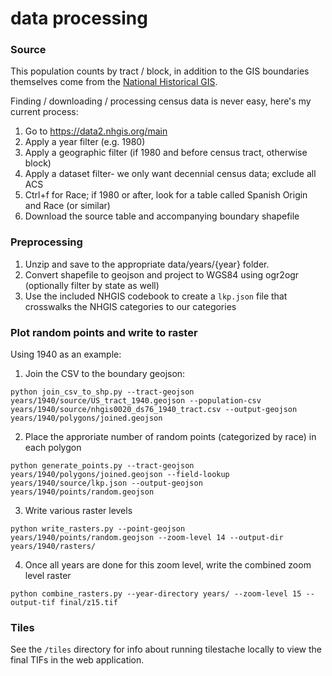 # data processing

### Source

This population counts by tract / block, in addition to the GIS boundaries themselves come 
from the [National Historical GIS](https://www.nhgis.org/). 

Finding / downloading / processing census data is never easy, here's my current process:
1. Go to https://data2.nhgis.org/main
2. Apply a year filter (e.g. 1980)
3. Apply a geographic filter (if 1980 and before census tract, otherwise block)
4. Apply a dataset filter- we only want decennial census data; exclude all ACS
5. Ctrl+f for Race; if 1980 or after, look for a table called Spanish Origin and Race (or similar)
6. Download the source table and accompanying boundary shapefile

### Preprocessing
1. Unzip and save to the appropriate data/years/{year} folder.
2. Convert shapefile to geojson and project to WGS84 using ogr2ogr (optionally filter by state as well)
3. Use the included NHGIS codebook to create a `lkp.json` file that crosswalks the NHGIS categories to our categories

### Plot random points and write to raster
Using 1940 as an example:
1. Join the CSV to the boundary geojson:

`python join_csv_to_shp.py --tract-geojson years/1940/source/US_tract_1940.geojson --population-csv years/1940/source/nhgis0020_ds76_1940_tract.csv --output-geojson years/1940/polygons/joined.geojson`

2. Place the approriate number of random points (categorized by race) in each polygon

`python generate_points.py --tract-geojson years/1940/polygons/joined.geojson --field-lookup years/1940/source/lkp.json --output-geojson years/1940/points/random.geojson`

3. Write various raster levels

`python write_rasters.py --point-geojson years/1940/points/random.geojson --zoom-level 14 --output-dir years/1940/rasters/`

4. Once all years are done for this zoom level, write the combined zoom level raster

` python combine_rasters.py --year-directory years/ --zoom-level 15 --output-tif final/z15.tif `

### Tiles

See the `/tiles` directory for info about running tilestache locally to view the final TIFs in the web application.

